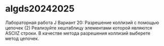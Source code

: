 # algds20242025
Лабораторная работа J
Вариант 20: Разрешение коллизий с помощью цепочек (2)
Реализуйте хеш­таблицу элементами которой являются ASCII­Z строки. В качестве метода
разрешения коллизий выберете метод цепочек.